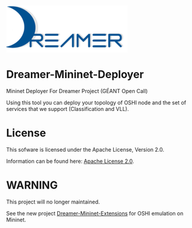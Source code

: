 ![Alt text](repo_data/dreamer-logo.png "Optional title")

Dreamer-Mininet-Deployer
========================

Mininet Deployer For Dreamer Project (GÉANT Open Call)

Using this tool you can deploy your topology of OSHI node and the
set of services that we support (Classification and VLL).

License
=======

This sofware is licensed under the Apache License, Version 2.0.

Information can be found here:
 [Apache License 2.0](http://www.apache.org/licenses/LICENSE-2.0).

WARNING
========
This project will no longer maintained.

See the new project [Dreamer-Mininet-Extensions](https://github.com/netgroup/Dreamer-Mininet-Extensions) for OSHI emulation on Mininet.
